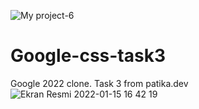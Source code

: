 ![My project-6](https://user-images.githubusercontent.com/89473605/174803739-f053ee66-9ad8-446b-a6d4-324d25ff9644.png)

# Google-css-task3
Google 2022 clone. Task 3 from patika.dev
![Ekran Resmi 2022-01-15 16 42 19](https://user-images.githubusercontent.com/89473605/149623922-fa4de9d7-6051-4db7-af54-7ccb68c1b4f2.png)
